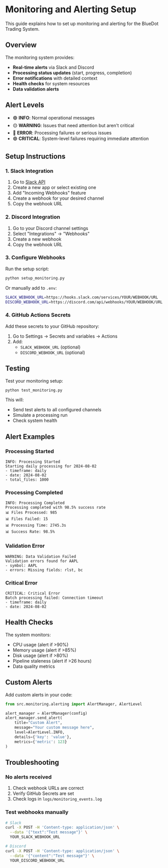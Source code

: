 # Monitoring and Alerting Setup

This guide explains how to set up monitoring and alerting for the BlueDot Trading System.

## Overview

The monitoring system provides:
- **Real-time alerts** via Slack and Discord
- **Processing status updates** (start, progress, completion)
- **Error notifications** with detailed context
- **Health checks** for system resources
- **Data validation alerts**

## Alert Levels

- 🟢 **INFO**: Normal operational messages
- 🟡 **WARNING**: Issues that need attention but aren't critical
- 🔴 **ERROR**: Processing failures or serious issues
- 🟣 **CRITICAL**: System-level failures requiring immediate attention

## Setup Instructions

### 1. Slack Integration

1. Go to [Slack API](https://api.slack.com/apps)
2. Create a new app or select existing one
3. Add "Incoming Webhooks" feature
4. Create a webhook for your desired channel
5. Copy the webhook URL

### 2. Discord Integration

1. Go to your Discord channel settings
2. Select "Integrations" → "Webhooks"
3. Create a new webhook
4. Copy the webhook URL

### 3. Configure Webhooks

Run the setup script:
```bash
python setup_monitoring.py
```

Or manually add to `.env`:
```bash
SLACK_WEBHOOK_URL=https://hooks.slack.com/services/YOUR/WEBHOOK/URL
DISCORD_WEBHOOK_URL=https://discord.com/api/webhooks/YOUR/WEBHOOK/URL
```

### 4. GitHub Actions Secrets

Add these secrets to your GitHub repository:
1. Go to Settings → Secrets and variables → Actions
2. Add:
   - `SLACK_WEBHOOK_URL` (optional)
   - `DISCORD_WEBHOOK_URL` (optional)

## Testing

Test your monitoring setup:
```bash
python test_monitoring.py
```

This will:
- Send test alerts to all configured channels
- Simulate a processing run
- Check system health

## Alert Examples

### Processing Started
```
INFO: Processing Started
Starting daily processing for 2024-08-02
- timeframe: daily
- date: 2024-08-02
- total_files: 1000
```

### Processing Completed
```
INFO: Processing Completed
Processing completed with 98.5% success rate
📊 Files Processed: 985
📊 Files Failed: 15
📊 Processing Time: 2745.3s
📊 Success Rate: 98.5%
```

### Validation Error
```
WARNING: Data Validation Failed
Validation errors found for AAPL
- symbol: AAPL
- errors: Missing fields: rlst, bc
```

### Critical Error
```
CRITICAL: Critical Error
Batch processing failed: Connection timeout
- timeframe: daily
- date: 2024-08-02
```

## Health Checks

The system monitors:
- CPU usage (alert if >90%)
- Memory usage (alert if >85%)
- Disk usage (alert if >80%)
- Pipeline staleness (alert if >26 hours)
- Data quality metrics

## Custom Alerts

Add custom alerts in your code:
```python
from src.monitoring.alerting import AlertManager, AlertLevel

alert_manager = AlertManager(config)
alert_manager.send_alert(
    title="Custom Alert",
    message="Your custom message here",
    level=AlertLevel.INFO,
    details={'key': 'value'},
    metrics={'metric': 123}
)
```

## Troubleshooting

### No alerts received
1. Check webhook URLs are correct
2. Verify GitHub Secrets are set
3. Check logs in `logs/monitoring_events.log`

### Test webhooks manually
```bash
# Slack
curl -X POST -H 'Content-type: application/json' \
  --data '{"text":"Test message"}' \
  YOUR_SLACK_WEBHOOK_URL

# Discord  
curl -X POST -H 'Content-type: application/json' \
  --data '{"content":"Test message"}' \
  YOUR_DISCORD_WEBHOOK_URL
```